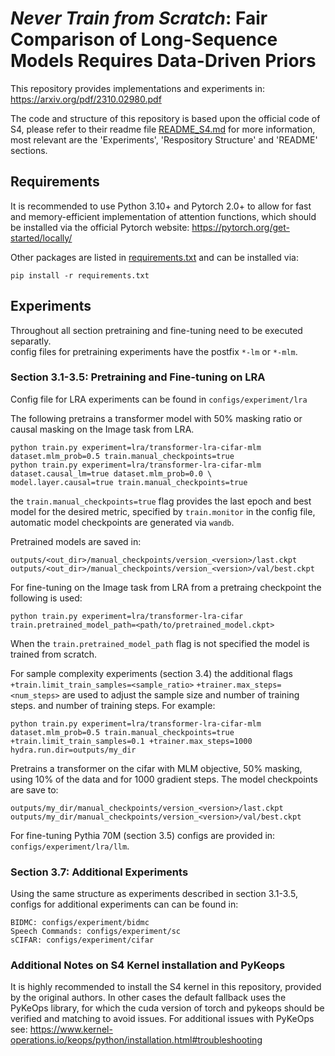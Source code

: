 # *Never Train from Scratch*: Fair Comparison of Long-Sequence Models Requires Data-Driven Priors 

This repository provides implementations and experiments in: https://arxiv.org/pdf/2310.02980.pdf

The code and structure of this repository is based upon the official code of S4, please refer to
their readme file [README_S4.md](README_S4.md) for more information, most relevant are the 'Experiments', 
'Respository Structure' and 'README' sections.

## Requirements
It is recommended to use Python 3.10+ and Pytorch 2.0+  to allow for fast 
and memory-efficient implementation of attention functions, which should be installed via
the official Pytorch website: https://pytorch.org/get-started/locally/

Other packages are listed in [requirements.txt](./requirements.txt) and can be installed via:
~~~
pip install -r requirements.txt
~~~



## Experiments

Throughout all section pretraining and fine-tuning need to be executed separatly.\
config files for pretraining experiments have the postfix ```*-lm``` or ```*-mlm```.

### Section 3.1-3.5: Pretraining and Fine-tuning on LRA

Config file for LRA experiments can be found in ```configs/experiment/lra```

The following pretrains a transformer model with 50% masking ratio or causal masking on the Image task from LRA.
~~~
python train.py experiment=lra/transformer-lra-cifar-mlm dataset.mlm_prob=0.5 train.manual_checkpoints=true
python train.py experiment=lra/transformer-lra-cifar-mlm dataset.causal_lm=true dataset.mlm_prob=0.0 \
model.layer.causal=true train.manual_checkpoints=true
~~~
the ```train.manual_checkpoints=true``` flag provides the last epoch and best model for the desired metric, 
specified by ```train.monitor``` in the config file, automatic model checkpoints are generated via ```wandb```.

Pretrained models are saved in: 
~~~ 
outputs/<out_dir>/manual_checkpoints/version_<version>/last.ckpt
outputs/<out_dir>/manual_checkpoints/version_<version>/val/best.ckpt
~~~

For fine-tuning on the Image task from LRA from a pretraing checkpoint the following is used:
~~~
python train.py experiment=lra/transformer-lra-cifar train.pretrained_model_path=<path/to/pretrained_model.ckpt> 
~~~

When the ```train.pretrained_model_path``` flag is not specified the model is trained from scratch.

For sample complexity experiments (section 3.4) the additional flags ```+train.limit_train_samples=<sample_ratio>``` 
```+trainer.max_steps=<num_steps>``` are used to adjust the sample size and number of training steps. 
and number of training steps. For example:

~~~
python train.py experiment=lra/transformer-lra-cifar-mlm dataset.mlm_prob=0.5 train.manual_checkpoints=true 
+train.limit_train_samples=0.1 +trainer.max_steps=1000 hydra.run.dir=outputs/my_dir
~~~

Pretrains a transformer on the cifar with MLM objective, 50% masking, using 10% of the data and for 1000 gradient steps.
The model checkpoints are save to: 
~~~
outputs/my_dir/manual_checkpoints/version_<version>/last.ckpt
outputs/my_dir/manual_checkpoints/version_<version>/val/best.ckpt
~~~

For fine-tuning Pythia 70M (section 3.5) configs are provided in: ```configs/experiment/lra/llm```.

### Section 3.7: Additional Experiments

Using the same structure as experiments described in section 3.1-3.5, configs for additional experiments can 
can be found in:
~~~
BIDMC: configs/experiment/bidmc
Speech Commands: configs/experiment/sc
sCIFAR: configs/experiment/cifar
~~~


### Additional Notes on S4 Kernel installation and PyKeops
It is highly recommended to install the S4 kernel in this repository, provided by the original authors.
In other cases the default fallback uses the PyKeOps library, 
for which the cuda version of torch and pykeops should be verified and matching to avoid issues.
For additional issues with PyKeOps see:
https://www.kernel-operations.io/keops/python/installation.html#troubleshooting